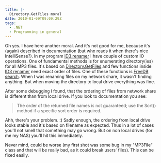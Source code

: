 ```yaml
---
title: |-
  Directory.GetFiles moral
date: 2010-01-09T09:09:29Z
tags:
  - .NET
  - Programming in general
---
```

Oh yes. I have here another moral. And it's not good for me, because it's (again) described in documentation (but who reads it when there's nice IntelliSense?). In my program [ID3 renamer][1] I have couple of custom IO operations. One of fundamental methods is for enumerating directory(ies) for all MP3 files. It's based on [Directory.GetFiles][2] and few functions inside [ID3 renamer][3] need exact order of files. One of these functions is [FreeDB search][4]. When I was renaming files on my network share, it wasn't finding anything. But when moving the directory to local drive everything was fine.

After some debugging I found, that the ordering of files from network share is different than from local drive. If you look to documentation you see:

> The order of the returned file names is not guaranteed; use the Sort() method if a specific sort order is required.

Ahh, there's your problem. :) Sadly enough, the ordering from local drive looks stable and it's based on filename as expected. Thus in a lot of cases you'll not smell that something may go wrong. But on non local drives (for me my NAS) you'll hit this immediately.

Never mind, could be worse (my first shot was some bug in my "MP3File" class and that will be really bad, as it could break users' files). This can be fixed easily.

[1]: http://www.id3renamer.com/
[2]: http://msdn.microsoft.com/en-us/library/ms143316.aspx
[3]: http://www.ID3renamer.com/
[4]: http://www.id3renamer.com/help/Writing/feature_freedb.htm